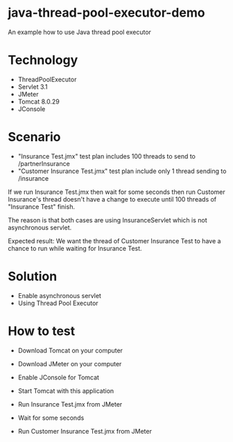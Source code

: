 # java-thread-pool-executor-demo
An example how to use Java thread pool executor

# Technology
* ThreadPoolExecutor
* Servlet 3.1
* JMeter
* Tomcat 8.0.29
* JConsole

# Scenario
* "Insurance Test.jmx" test plan includes 100 threads to send to /partnerInsurance
* "Customer Insurance Test.jmx" test plan include only 1 thread sending to /insurance

If we run Insurance Test.jmx then wait for some seconds then run Customer Insurance's thread doesn't have a change to execute until 100 threads of "Insurance Test" finish.

The reason is that both cases are using InsuranceServlet which is not asynchronous servlet.

Expected result: We want the thread of Customer Insurance Test to have a chance to run while waiting for Insurance Test.

# Solution
* Enable asynchronous servlet
* Using Thread Pool Executor

# How to test
* Download Tomcat on your computer
* Download JMeter on your computer
* Enable JConsole for Tomcat

* Start Tomcat with this application
* Run Insurance Test.jmx from JMeter
* Wait for some seconds
* Run Customer Insurance Test.jmx from JMeter
